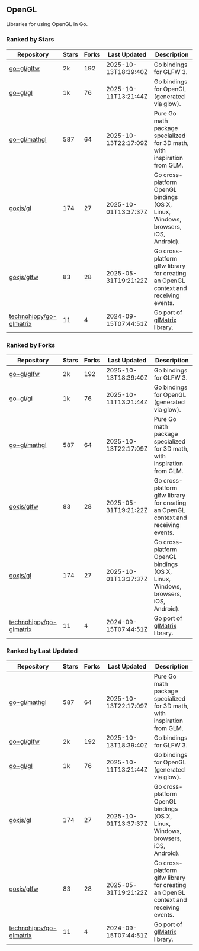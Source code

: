 ## OpenGL

Libraries for using OpenGL in Go.

### Ranked by Stars

| Repository | Stars | Forks | Last Updated | Description | 
|------------|-------|-------|--------------|-------------|
| [go-gl/glfw](https://github.com/go-gl/glfw) | 2k | 192 | 2025-10-13T18:39:40Z |  Go bindings for GLFW 3. |
| [go-gl/gl](https://github.com/go-gl/gl) | 1k | 76 | 2025-10-11T13:21:44Z |  Go bindings for OpenGL (generated via glow). |
| [go-gl/mathgl](https://github.com/go-gl/mathgl) | 587 | 64 | 2025-10-13T22:17:09Z |  Pure Go math package specialized for 3D math, with inspiration from GLM. |
| [goxjs/gl](https://github.com/goxjs/gl) | 174 | 27 | 2025-10-01T13:37:37Z |  Go cross-platform OpenGL bindings (OS X, Linux, Windows, browsers, iOS, Android). |
| [goxjs/glfw](https://github.com/goxjs/glfw) | 83 | 28 | 2025-05-31T19:21:22Z |  Go cross-platform glfw library for creating an OpenGL context and receiving events. |
| [technohippy/go-glmatrix](https://github.com/technohippy/go-glmatrix) | 11 | 4 | 2024-09-15T07:44:51Z |  Go port of [glMatrix](https://glmatrix.net/) library. |

### Ranked by Forks

| Repository | Stars | Forks | Last Updated | Description | 
|------------|-------|-------|--------------|-------------|
| [go-gl/glfw](https://github.com/go-gl/glfw) | 2k | 192 | 2025-10-13T18:39:40Z |  Go bindings for GLFW 3. |
| [go-gl/gl](https://github.com/go-gl/gl) | 1k | 76 | 2025-10-11T13:21:44Z |  Go bindings for OpenGL (generated via glow). |
| [go-gl/mathgl](https://github.com/go-gl/mathgl) | 587 | 64 | 2025-10-13T22:17:09Z |  Pure Go math package specialized for 3D math, with inspiration from GLM. |
| [goxjs/glfw](https://github.com/goxjs/glfw) | 83 | 28 | 2025-05-31T19:21:22Z |  Go cross-platform glfw library for creating an OpenGL context and receiving events. |
| [goxjs/gl](https://github.com/goxjs/gl) | 174 | 27 | 2025-10-01T13:37:37Z |  Go cross-platform OpenGL bindings (OS X, Linux, Windows, browsers, iOS, Android). |
| [technohippy/go-glmatrix](https://github.com/technohippy/go-glmatrix) | 11 | 4 | 2024-09-15T07:44:51Z |  Go port of [glMatrix](https://glmatrix.net/) library. |

### Ranked by Last Updated

| Repository | Stars | Forks | Last Updated | Description | 
|------------|-------|-------|--------------|-------------|
| [go-gl/mathgl](https://github.com/go-gl/mathgl) | 587 | 64 | 2025-10-13T22:17:09Z |  Pure Go math package specialized for 3D math, with inspiration from GLM. |
| [go-gl/glfw](https://github.com/go-gl/glfw) | 2k | 192 | 2025-10-13T18:39:40Z |  Go bindings for GLFW 3. |
| [go-gl/gl](https://github.com/go-gl/gl) | 1k | 76 | 2025-10-11T13:21:44Z |  Go bindings for OpenGL (generated via glow). |
| [goxjs/gl](https://github.com/goxjs/gl) | 174 | 27 | 2025-10-01T13:37:37Z |  Go cross-platform OpenGL bindings (OS X, Linux, Windows, browsers, iOS, Android). |
| [goxjs/glfw](https://github.com/goxjs/glfw) | 83 | 28 | 2025-05-31T19:21:22Z |  Go cross-platform glfw library for creating an OpenGL context and receiving events. |
| [technohippy/go-glmatrix](https://github.com/technohippy/go-glmatrix) | 11 | 4 | 2024-09-15T07:44:51Z |  Go port of [glMatrix](https://glmatrix.net/) library. |


